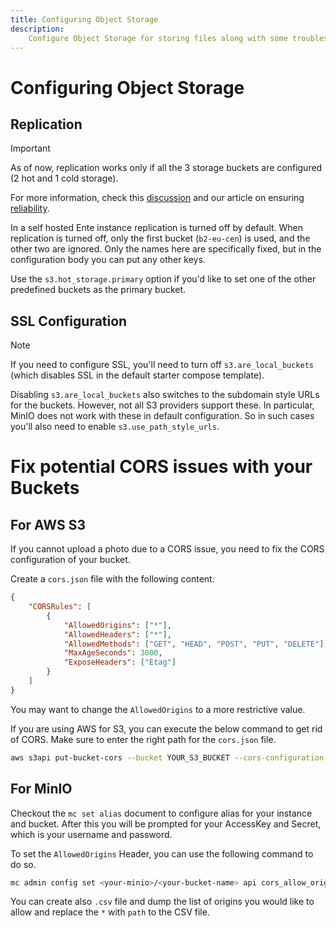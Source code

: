 ```yaml
---
title: Configuring Object Storage
description:
    Configure Object Storage for storing files along with some troubleshooting tips
---
```


# Configuring Object Storage

## Replication

> [!IMPORTANT]
>
> As of now, replication works only if all the 3 storage buckets are configured (2 hot and 1 cold storage).
>
> For more information, check this
> [discussion](https://github.com/ente-io/ente/discussions/3167#discussioncomment-10585970)
> and our article on ensuring [reliability](https://ente.io/reliability/).

In a self hosted Ente instance replication is turned off by default. When
replication is turned off, only the first bucket (`b2-eu-cen`) is used, and the
other two are ignored. Only the names here are specifically fixed, but in the
configuration body you can put any other keys.

Use the `s3.hot_storage.primary` option if you'd like to set one of the other
predefined buckets as the primary bucket.

## SSL Configuration

> [!NOTE]
>
> If you need to configure SSL, you'll need to turn off `s3.are_local_buckets`
> (which disables SSL in the default starter compose template).

Disabling `s3.are_local_buckets` also switches to the subdomain style URLs for
the buckets. However, not all S3 providers support these. In particular, MinIO
does not work with these in default configuration. So in such cases you'll also
need to enable `s3.use_path_style_urls`.

# Fix potential CORS issues with your Buckets

## For AWS S3

If you cannot upload a photo due to a CORS issue, you need to fix the CORS
configuration of your bucket.

Create a `cors.json` file with the following content:

```json
{
    "CORSRules": [
        {
            "AllowedOrigins": ["*"],
            "AllowedHeaders": ["*"],
            "AllowedMethods": ["GET", "HEAD", "POST", "PUT", "DELETE"],
            "MaxAgeSeconds": 3000,
            "ExposeHeaders": ["Etag"]
        }
    ]
}
```

You may want to change the `AllowedOrigins` to a more restrictive value.

If you are using AWS for S3, you can execute the below command to get rid of
CORS. Make sure to enter the right path for the `cors.json` file.

```bash
aws s3api put-bucket-cors --bucket YOUR_S3_BUCKET --cors-configuration /path/to/cors.json
```

## For MinIO

Checkout the `mc set alias` document to configure alias for your
instance and bucket. After this you will be prompted for your AccessKey and
Secret, which is your username and password.

To set the `AllowedOrigins` Header, you can use the
following command to do so.

```sh
mc admin config set <your-minio>/<your-bucket-name> api cors_allow_origin="*"
```

You can create also `.csv` file and dump the list of origins you would like to
allow and replace the `*` with `path` to the CSV file.
